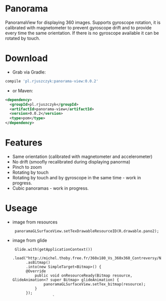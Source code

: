 # Panorama

PanoramaView for displaying 360 images.
Supports gyroscope rotation, it is calibrated with magnetometer to prevent gyroscope drift and to provide every time the same orientation.
If there is no gyroscope available it can be rotated by touch.

# Download

* Grab via Gradle:
```groovy
compile 'pl.rjuszczyk:panorama-view:0.0.2'
```
* or Maven:
```xml
<dependency>
  <groupId>pl.rjuszczyk</groupId>
  <artifactId>panorama-view</artifactId>
  <version>0.0.2</version>
  <type>pom</type>
</dependency>
```

# Features

* Same orientation (calibrated with magnetometer and accelerometer)
* No drift (smoofly recalibrated during displaying panorma)
* Pinch to zoom
* Rotating by touch
* Rotating by touch and by gyroscope in the same time - work in progress.
* Cubic panoramas - work in progress.

# Useage

* image from resources

       panoramaGLSurfaceView.setTexDrawableResourceID(R.drawable.pano2);
       

* image from glide

       Glide.with(getApplicationContext())
            .load("http://michel.thoby.free.fr/360x180_Vs_360x360_Contreversy/North_South_Panorama_Equirect_360x180.jpg")
            .asBitmap()
            .into(new SimpleTarget<Bitmap>() {
            @Override
                public void onResourceReady(Bitmap resource, GlideAnimation<? super Bitmap> glideAnimation) {
                    panoramaGLSurfaceView.setTex_bitmap(resource);
                }
            });
                        `
